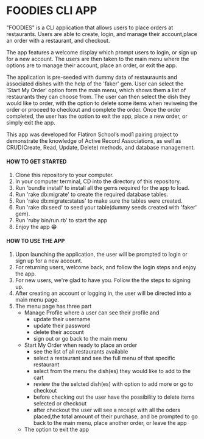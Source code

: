 <h1>FOODIES CLI APP</h1>

"FOODIES" is a CLI application that allows users to place orders at restaurants. Users are able to create, login, and manage their account,place an order with a restaurant, and checkout.

The app features a welcome display which prompt users to login, or sign up for a new account. The users are then taken to the main menu where the options are to manage their account, place an order, or exit the app.

The application is pre-seeded with dummy data of restauraunts and associated dishes with the help
of the 'faker' gem. User can select the 'Start My Order' option form the main menu, which shows them a list of restaurants they can choose from. The user can then select the dish they would like to order, with the option to delete some items when reviweing the order or proceed to checkout and complete the order. Once the order completed, the user has the option to exit the app, place a new order, or simply exit the app.

This app was developed for Flatiron School’s mod1 pairing project to demonstrate the knowledge of Active Record Associations, as well as CRUD(Create, Read, Update, Delete) methods, and database management.


<h4>HOW TO GET STARTED</h4>

1. Clone this repository to your computer.
2. In your computer terminal, CD into the directory of this repository.
3. Run 'bundle install' to install all the gems required for the app to load.
4. Run 'rake db:migrate' to create the required database tables.
5. Run 'rake db:migrate:status' to make sure the tables were created.
6. Run 'rake db:seed' to seed your table(dummy seeds created with 'faker' gem). 
7. Run 'ruby bin/run.rb' to start the app 
8. Enjoy the app 😁


<H4>HOW TO USE THE APP</H4>

1. Upon launching the application, the user will be prompted to login or sign up for a new account.
2. For returning users, welcome back, and follow the login steps and enjoy the app.
3. For new users, we're glad to have you. Follow the the steps to signing up. 
4. After creating an account or logging in, the user will be directed into a main menu page.
5. The menu page has three part
   - Manage Profile where a user can see their profile and
        - update their username
        - update their password
        - delete their account
        - sign out or go back to the main menu
   - Start My Order when ready to place an order
        - see the list of all restaurants available
        - select a restaurant and see the full menu of that specific restaurant
        - select from the menu the dish(es) they would like to add  to the cart
        - review the the selcted dish(es) with option to add more or go to checkout
        - before checking out the user have the possibility to delete items selected or checkout 
        - after checkout the user will see a receipt with all the oders placed,the total amount of their purchase, and be prompted to go back to the main menu, place another order, or leave the app
   - The option to exit the app
